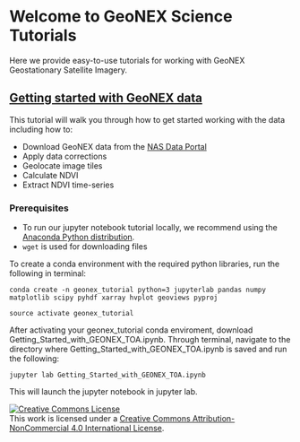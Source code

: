 # Welcome to GeoNEX Science Tutorials

Here we provide easy-to-use tutorials for working with GeoNEX Geostationary Satellite Imagery. 

## [Getting started with GeoNEX data ](https://nbviewer.jupyter.org/github/GeoNEX-Community-Tools/GeoNEX-Science-Tutorials/blob/master/Getting_Started_with_GEONEX_TOA.ipynb?flush_cache=true)

This tutorial will walk you through how to get started working with the data including how to:
* Download GeoNEX data from the [NAS Data Portal](https://data.nas.nasa.gov/geonex/)
* Apply data corrections 
* Geolocate image tiles
* Calculate NDVI
* Extract NDVI time-series

### Prerequisites

* To run our jupyter notebook tutorial locally, we recommend using the [Anaconda Python distribution](https://www.anaconda.com/distribution/). 
* `wget` is used for downloading files


To create a conda environment with the required python libraries, run the following in terminal:

```
conda create -n geonex_tutorial python=3 jupyterlab pandas numpy matplotlib scipy pyhdf xarray hvplot geoviews pyproj

source activate geonex_tutorial

```

After activating your geonex_tutorial conda enviroment, download Getting_Started_with_GEONEX_TOA.ipynb.  Through terminal, navigate to the directory where Getting_Started_with_GEONEX_TOA.ipynb is saved and run the following:

```
jupyter lab Getting_Started_with_GEONEX_TOA.ipynb
```

This will launch the jupyter notebook in jupyter lab.


<a rel="license" href="http://creativecommons.org/licenses/by-nc/4.0/"><img alt="Creative Commons License" style="border-width:0" src="https://i.creativecommons.org/l/by-nc/4.0/88x31.png" /></a><br />This work is licensed under a <a rel="license" href="http://creativecommons.org/licenses/by-nc/4.0/">Creative Commons Attribution-NonCommercial 4.0 International License</a>.
